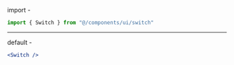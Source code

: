 import -

```jsx
import { Switch } from "@/components/ui/switch"
```

---

default -

```jsx
<Switch />
```
